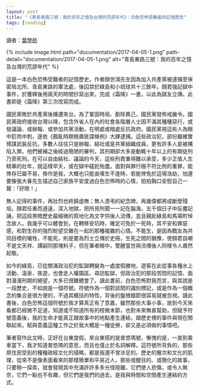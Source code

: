 ```yaml
---
layout: post
title: "《青島東路三號：我的百年之憶及台灣的荒謬年代》：白色恐怖受難者的記憶歷史"
tags: [reading]
---
```


讀者：[葉學舫](https://www.facebook.com/sharefun010407)

{% include image.html path="documentation/2017-04-05-1.png"
                      path-detail="documentation/2017-04-05-1.png"
                      alt="青島東路三號：我的百年之憶及台灣的荒謬年代" %}

這是一本白色恐怖受難者的記憶歷史。作者顏世鴻先生因為加入共產黨被逮捕至保密局北所、青島東路的軍法處，後囚禁於綠島和小琉球共十三餘年。顏君強記獄中事件，於獲釋後用兩天的時間抄寫出來，完成《霜降》一書，以此為獄友立傳。此書即是《霜降》第三次改寫而成。

<!--more-->

國民黨敗於共產黨後播遷來台。為了鞏固時局、剷除異己，國民黨發佈戒嚴令。國民黨政府接收台灣以降，包含外省人在內的社會各階層人士因不滿其種種惡行，或發議論、或辦報、或參加共黨活動，在明處或暗處反抗政府。國民黨視這些人為眼中釘肉中刺，遂依《戡亂時期檢肅匪諜條例》大肆逮捕。這些政治犯，部份雖確實預謀武裝反抗，多數人往往只是辦報、結社或是共黨組織成員，更有許多人是被構陷入罪。他們被補之後經過簡陋的審判，其刑期卻大多是動輒十年以上的有期徒刑乃至死刑。在可以自由結社、議論的今天，這些刑責重得難以承受，多少正值人生精華的壯年，就這樣早夭，或在獄中磋跎殆盡。面對與罪行極不符比例的重罪，能倖存已屬不易，換作是我，大概也只能哀嘆生不逢時，若能倖免於這場浩劫，怕還要像張大春先生描述自己家族平安度過白色恐怖時的心情，拍拍胸口安慰自己一聲：「好險！」

無人記得的事件，再壯烈也終歸虛無；無人憑弔的紀念碑，再雄偉都將成斷壁殘垣。顏君任重而道遠，深入地獄，把所見所聞一一記在腦海，五千個日子中反覆記誦，把這段黑暗歷史最細微的質地化為文字供後人流傳，並且親赴綠島和馬場町悼念故人。我幾乎可以體會到，在轉移安坑時，確定可免於一死時，其不安和罪惡感，和對生存的強烈盼望交雜在一起的那種複雜的心情。不能生，是因為戰友為共同目標的犧牲，不能死，則是要為烈士立傳於史冊，生死之間的猶豫，使顏君自嘲不是文天祥、譚嗣同那塊料子，但在筆者眼中，警醒當世與流傳後人同樣令人肅然起敬。

如今的綠島，已從關滿政治犯的監獄轉變為一處度假勝地，遊客在此從事各種水上活動、溫泉、夜遊，也會走人權園區、尋訪監獄，但政治犯的那段苦悶的記憶、面對漫漫刑期的絕望，大多已很難體會了。讀此書前，白色恐怖對我而言，與其說是一段歷史，不如說是一個符號。符號作為一個對談間的識別標記，或是作為一個概念的集合是很方便的，不過其概括的特性，背後的盤根錯節很容易就被忽視。讀此書後，白色恐怖這個符號於我才算真正有了意義，雖然那些大事小事，放到今天來看都已經微不足道，知道或不知道所有的枝微末節，也對未來無甚幫助，但賦予符號意義後，我的生命才能真正跟故事中的地點產生連結，跟歷史裡的事件與現在關聯起來。賦與意義這種工作之於我大概是一種徒勞，卻又是必須做的事情吧。

筆者寫作此文時，正好在台東度假。來台東搭的是普悠瑪號，慚愧的是，一直到乘車當下，我才知道普悠瑪的意思，而且也僅止於名詞解釋。這符號所背負的，那些原住民受到的種種政經文化的侵略，都是我還不曾涉足的。歷史的層次和文化的肌理，從來不是像表面看來的那樣簡單和平易近人，那些或醒目的、或簡化的故事，只要稍一探索，就會發現其中充滿許許多多光怪陸離，它們使人悲傷，或令人無奈，它們一點也不有趣，但它們是我們的過去，是我與時間和空間產生連結的方式。
